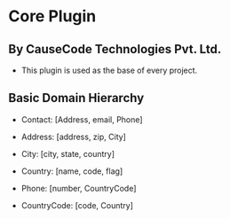 # Core Plugin

## By CauseCode Technologies Pvt. Ltd.

* This plugin is used as the base of every project.

## Basic Domain Hierarchy

* Contact: [Address, email, Phone]

* Address: [address, zip, City]

* City: [city, state, country]

* Country: [name, code, flag]

* Phone: [number, CountryCode]

* CountryCode: [code, Country]